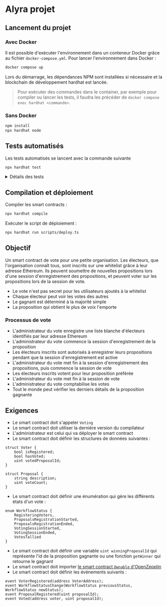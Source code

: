 # Alyra projet

## Lancement du projet

### Avec Docker

Il est possible d'exécuter l'environnement dans un conteneur Docker grâce au fichier `docker-compose.yml`. Pour lancer l'environnement dans Docker :

```sh
docker compose up
```

Lors du démarrage, les dépendances NPM sont installées si nécessaire et la blockchain de développement hardhat est lancée.

> Pour exécuter des commandes dans le container, par exemple pour compiler ou lancer les tests, il faudra les précéder de `docker compose exec hardhat <commande>`.

### Sans Docker

```sh
npm install
npx hardhat node
```

## Tests automatisés

Les tests automatisés se lancent avec la commande suivante

```sh
npx hardhat test
```

<details>
    <summary>Détails des tests</summary>

    - Ajout de voters
        - Vérification que l'ajout de voter fonctionne
        - Vérification qu'une adresse autre que l'owner ne peut pas ajouter de voter
            - Même si l'adresse en question est elle-même un voter
        - Vérification qu'un event `VoterRegistered` est émis
        - Vérification que l'ajout d'un voter est impossible lorsque la période d'ajout de voters est close
        - Vérification que la transaction revert lorsque l'adresse à enregistrer est déjà un voter
    - Ajout de propositions
        - Vérification qu'une proposition "GENESIS" est ajoutée lors de l'ouverture de la session d'ajout de propositions
        - Vérification que l'ajout d'une proposition par un voter enregistré fonctionne
        - Vérification que la transaction revert lorsque l'on ajoute une proposition sans description
        - Vérification que la transaction revert lorsqu'une adresse qui n'est pas enregistrée comme voter tente d'ajouter une proposition
        - Vérification que l'ajout d'une proposition n'est possible que pendant la session d'enregistrement des propositions
        - Vérification qu'un event `ProposalRegistered` est émis
    - Vote
        - Vérification que la soumission d'un vote fonctionne
        - Vérification qu'une adresse qui n'est pas un voter ne peut pas voter
        - Vérification qu'un voter qui a déjà voté ne peut pas voter à nouveau
        - Vérification que la transaction revert si on tente de voter pour une proposition qui n'existe pas
        - Vérification que l'on ne peut voter que pendant la phase de vote
        - Vérification qu'un event `Voted` est émis
    - Dépouillement des votes
        - Vérification que la transaction revert si la session de votes n'est pas terminée
        - Vérification que le dépouillement des votes fonctionne
        - Vérification qu'une adresse qui n'est pas owner ne peut pas déclencher le dépouillement des votes
        - Vérification qu'un événement `WorkflowStatusChange` est émis
</details>

## Compilation et déploiement

Compiler les smart contracts :

```sh
npx hardhat compile
```

Exécuter le script de déploiement :

```sh
npx hardhat run scripts/deploy.ts
```

## Objectif

Un smart contract de vote pour une petite organisation. Les électeurs, que l'organisation connaît tous, sont inscrits sur une whitelist grâce à leur adresse Ethereum. Ils peuvent soumettre de nouvelles propositions lors d'une session d'enregistrement des propositions, et peuvent voter sur les propositions lors de la session de vote.

- Le vote n'est pas secret pour les utilisateurs ajoutés à la whitelist
- Chaque électeur peut voir les votes des autres
- Le gagnant est déterminé à la majorité simple
- La proposition qui obtient le plus de voix l'emporte

### Processus de vote

- L'administrateur du vote enregistre une liste blanche d'électeurs identifiés par leur adresse Ethereum
- L'administrateur du vote commence la session d'enregistrement de la proposition
- Les électeurs inscrits sont autorisés à enregistrer leurs propositions pendant que la session d'enregistrement est active
- L'administrateur du vote met fin à la session d'enregistrement des propositions, puis commence la session de vote
- Les électeurs inscrits votent pour leur proposition préférée
- L'administrateur du vote met fin à la session de vote
- L'administrateur du vote comptabilise les votes
- Tout le monde peut vérifier les derniers détails de la proposition gagnante

## Exigences

- Le smart contract doit s'appeler `Voting`
- Le smart contract doit utiliser la dernière version du compilateur
- L'administrateur est celui qui va déployer le smart contract
- Le smart contract doit définir les structures de données suivantes :  
```solidity
struct Voter {
    bool isRegistered;
    bool hasVoted;
    uint votedProposalId;
}

struct Proposal {
    string description;
    uint voteCount;
}
```
- Le smart contract doit définir une énumération qui gère les différents états d'un vote :
```solidity
enum WorkflowStatus {
    RegisteringVoters,
    ProposalsRegistrationStarted,
    ProposalsRegistrationEnded,
    VotingSessionStarted,
    VotingSessionEnded,
    VotesTallied
}
```
- Le smart contract doit définir une variable `uint winningProposalId` qui représente l'id de la proposition gagnante ou une fonction `getWinner` qui retourne le gagnant
- Le smart contract doit importer [le smart contract `Ownable` d'OpenZepplin](https://github.com/OpenZeppelin/openzeppelin-contracts/blob/master/contracts/access/Ownable.sol)
- Le smart contract doit définir les événements suivants :
```solidity
event VoterRegistered(address VoterAddress);
event WorkflowStatusChange(WorkflowStatus previousStatus, WorkflowStatus newStatus);
event ProposalRegistered(uint proposalId);
event Voted(address voter, uint proposalId);
```
